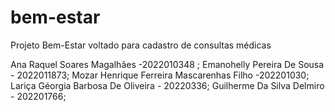 # bem-estar
Projeto Bem-Estar voltado para cadastro de consultas médicas

Ana Raquel Soares Magalhães -2022010348 ;
Emanohelly Pereira De Sousa - 2022011873;
Mozar Henrique Ferreira Mascarenhas Filho -202201030;
Lariça Géorgia Barbosa De Oliveira - 20220336;
Guilherme Da Silva Delmiro - 202201766;

